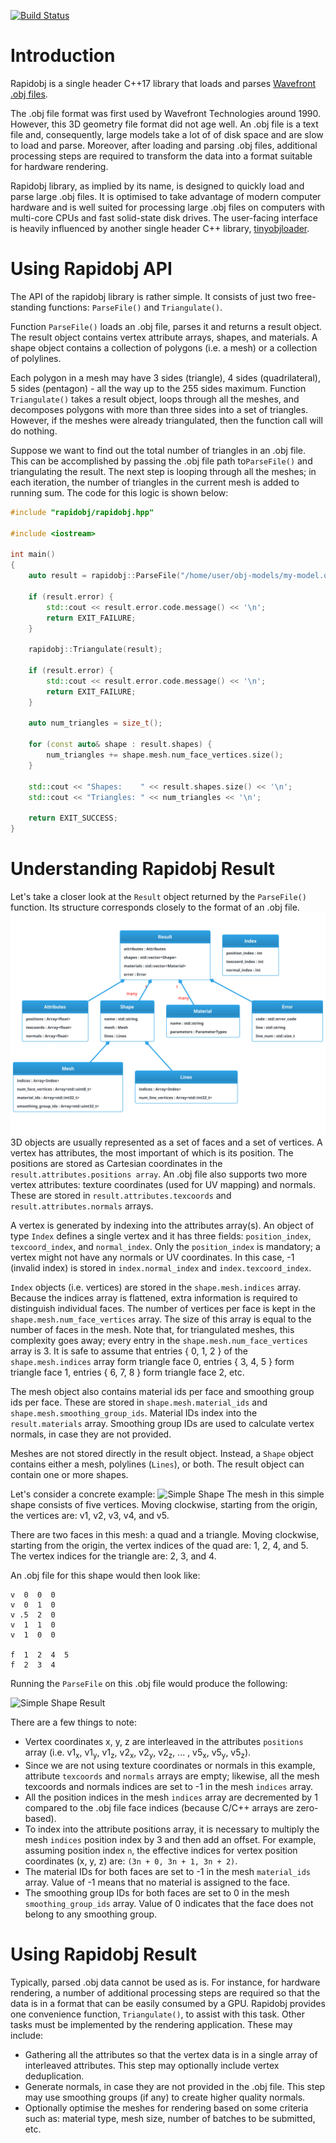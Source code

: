 [![Build Status](https://travis-ci.com/guybrush77/rapidobj.svg?branch=master)](https://travis-ci.com/guybrush77/rapidobj)

# Introduction

Rapidobj is a single header C++17 library that loads and parses [Wavefront .obj files](https://en.wikipedia.org/wiki/Wavefront_.obj_file).

The .obj file format was first used by Wavefront Technologies around 1990. However, this 3D geometry file format did not age well. An .obj file is a text file and, consequently, large models take a lot of of disk space and are slow to load and parse. Moreover, after loading and parsing .obj files, additional processing steps are required to transform the data into a format suitable for hardware rendering.

Rapidobj library, as implied by its name, is designed to quickly load and parse large .obj files. It is optimised to take advantage of modern computer hardware and is well suited for processing large .obj files on computers with multi-core CPUs and fast solid-state disk drives. The user-facing interface is heavily influenced by another single header C++ library, [tinyobjloader](https://github.com/tinyobjloader/tinyobjloader). 

# Using Rapidobj API

The API of the rapidobj library is rather simple. It consists of just two free-standing functions: ```ParseFile()``` and ```Triangulate()```. 

Function ```ParseFile()``` loads an .obj file, parses it and returns a result object. The result object contains vertex attribute arrays, shapes, and materials. A shape object contains a collection of polygons (i.e. a mesh) or a collection of polylines.

Each polygon in a mesh may have 3 sides (triangle), 4 sides (quadrilateral), 5 sides (pentagon) - all the way up to the 255 sides maximum. Function ```Triangulate()``` takes a result object, loops through all the meshes, and decomposes polygons with more than three sides into a set of triangles. However, if the meshes were already triangulated, then the function call will do nothing.

Suppose we want to find out the total number of triangles in an .obj file. This can be accomplished by passing the .obj file path to```ParseFile()``` and triangulating the result. The next step is looping through all the meshes; in each iteration, the number of triangles in the current mesh is added to running sum. The code for this logic is shown below:

```cpp
#include "rapidobj/rapidobj.hpp"

#include <iostream>

int main()
{
    auto result = rapidobj::ParseFile("/home/user/obj-models/my-model.obj");

    if (result.error) {
        std::cout << result.error.code.message() << '\n';
        return EXIT_FAILURE;
    }

    rapidobj::Triangulate(result);

    if (result.error) {
        std::cout << result.error.code.message() << '\n';
        return EXIT_FAILURE;
    }

    auto num_triangles = size_t();

    for (const auto& shape : result.shapes) {
        num_triangles += shape.mesh.num_face_vertices.size();
    }

    std::cout << "Shapes:    " << result.shapes.size() << '\n';
    std::cout << "Triangles: " << num_triangles << '\n';

    return EXIT_SUCCESS;
}
```

# Understanding Rapidobj Result

Let's take a closer look at the ```Result``` object returned by the ```ParseFile()``` function. Its structure corresponds closely to the format of an .obj file. 
![rapidobj::Result](data/images/result.svg)
3D objects are usually represented as a set of faces and a set of vertices. A vertex has attributes, the most important of which is its position. The positions are stored as Cartesian coordinates in the ```result.attributes.positions array```. An .obj file also supports two more vertex attributes: texture coordinates (used for UV mapping) and normals. These are stored in ```result.attributes.texcoords``` and ```result.attributes.normals``` arrays.

A vertex is generated by indexing into the attributes array(s). An object of type ```Index``` defines a single vertex and it has three fields: ```position_index```, ```texcoord_index```, and ```normal_index```. Only the ```position_index``` is mandatory; a vertex might not have any normals or UV coordinates. In this case, -1 (invalid index) is stored in ```index.normal_index``` and ```index.texcoord_index```.

```Index``` objects (i.e. vertices) are stored in the ```shape.mesh.indices``` array. Because the indices array is flattened, extra information is required to distinguish individual faces. The number of vertices per face is kept in the ```shape.mesh.num_face_vertices``` array. The size of this array is equal to the number of faces in the mesh. Note that, for triangulated meshes, this complexity goes away; every entry in the ```shape.mesh.num_face_vertices``` array is 3. It is safe to assume that entries { 0, 1, 2 } of the ```shape.mesh.indices``` array form triangle face 0, entries { 3, 4, 5 } form triangle face 1, entries { 6, 7, 8 } form triangle face 2, etc.

The mesh object also contains material ids per face and smoothing group ids per face. These are stored in ```shape.mesh.material_ids``` and ```shape.mesh.smoothing_group_ids```. Material IDs index into the ```result.materials``` array. Smoothing group IDs are used to calculate vertex normals, in case they are not provided.

Meshes are not stored directly in the result object. Instead, a ```Shape``` object contains either a mesh, polylines (```Lines```), or both. The result object can contain one or more shapes.

Let's consider a concrete example:
![Simple Shape](data/images/shape.svg)
The mesh in this simple shape consists of five vertices. Moving clockwise, starting from the origin, the vertices are: v1, v2, v3, v4, and v5.

There are two faces in this mesh: a quad and a triangle. Moving clockwise, starting from the origin, the vertex indices of the quad are: 1, 2, 4, and 5. The vertex indices for the triangle are: 2, 3, and 4. 

An .obj file for this shape would then look like:
```
v  0  0  0
v  0  1  0
v .5  2  0
v  1  1  0
v  1  0  0

f  1  2  4  5
f  2  3  4
```
Running the ```ParseFile``` on this .obj file would produce the following:

![Simple Shape Result](data/images/example.svg)

There are a few things to note:
* Vertex coordinates x, y, z are interleaved in the attributes ```positions``` array (i.e. v1<sub>x</sub>, v1<sub>y</sub>, v1<sub>z</sub>, v2<sub>x</sub>, v2<sub>y</sub>, v2<sub>z</sub>, ... , v5<sub>x</sub>, v5<sub>y</sub>, v5<sub>z</sub>).
* Since we are not using texture coordinates or normals in this example, attribute ```texcoords``` and ```normals``` arrays are empty; likewise, all the mesh texcoords and normals indices are set to -1 in the mesh ```indices``` array.
* All the position indices in the mesh ```indices``` array are decremented by 1 compared to the .obj file face indices (because C/C++ arrays are zero-based).
* To index into the attribute positions array, it is necessary to multiply the mesh ```indices``` position index by 3 and then add an offset. For example, assuming position index ```n```, the effective indices for vertex position coordinates (x, y, z) are: ```(3n + 0, 3n + 1, 3n + 2)```.
* The material IDs for both faces are set to -1 in the mesh ```material_ids``` array. Value of -1 means that no material is assigned to the face.
* The smoothing group IDs for both faces are set to 0 in the mesh ```smoothing_group_ids``` array. Value of 0 indicates that the face does not belong to any smoothing group.

# Using Rapidobj Result
Typically, parsed .obj data cannot be used as is. For instance, for hardware rendering, a number of additional processing steps are required so that the data is in a format that can be easily consumed by a GPU. Rapidobj provides one convenience function, ```Triangulate()```, to assist with this task. Other tasks must be implemented by the rendering application. These may include:
* Gathering all the attributes so that the vertex data is in a single array of interleaved attributes. This step may optionally include vertex deduplication.
* Generate normals, in case they are not provided in the .obj file. This step may use smoothing groups (if any) to create higher quality normals.
* Optionally optimise the meshes for rendering based on some criteria such as: material type, mesh size, number of batches to be submitted, etc.
